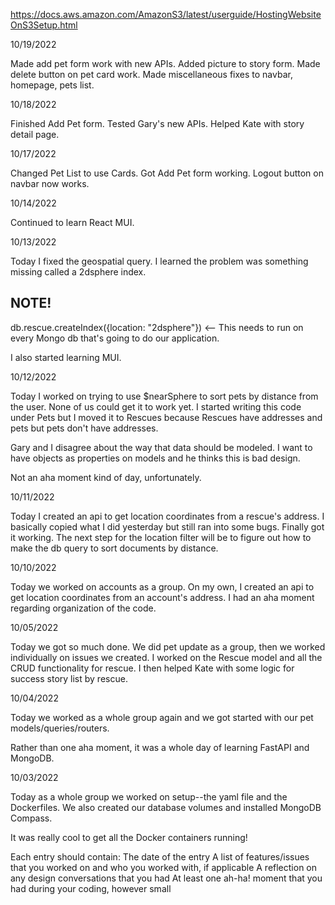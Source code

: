 https://docs.aws.amazon.com/AmazonS3/latest/userguide/HostingWebsiteOnS3Setup.html

10/19/2022

Made add pet form work with new APIs. Added picture to story form. Made delete
button on pet card work. Made miscellaneous fixes to navbar, homepage, pets list.



10/18/2022

Finished Add Pet form. Tested Gary's new APIs. Helped Kate with story detail page.



10/17/2022

Changed Pet List to use Cards. Got Add Pet form working. Logout button on navbar
now works.


10/14/2022

Continued to learn React MUI.


10/13/2022

Today I fixed the geospatial query. I learned the problem was something missing
called a 2dsphere index.
## NOTE!
db.rescue.createIndex({location: "2dsphere"}) <-- This needs to run on every
Mongo db that's going to do our application.

I also started learning MUI.


10/12/2022

Today I worked on trying to use $nearSphere to sort pets by distance from the
user. None of us could get it to work yet. I started writing this code under Pets
but I moved it to Rescues because Rescues have addresses and pets but pets don't
have addresses.

Gary and I disagree about the way that data should be modeled. I want to have
objects as properties on models and he thinks this is bad design.

Not an aha moment kind of day, unfortunately.


10/11/2022

Today I created an api to get location coordinates from a rescue's address. I
basically copied what I did yesterday but still ran into some bugs. Finally got
it working. The next step for the location filter will be to figure out how to
make the db query to sort documents by distance.


10/10/2022

Today we worked on accounts as a group. On my own, I created an api to get
location coordinates from an account's address. I had an aha moment regarding
organization of the code.

10/05/2022

Today we got so much done. We did pet update as a group, then we worked
individually on issues we created. I worked on the Rescue model and all
the CRUD functionality for rescue. I then helped Kate with some logic for
success story list by rescue.


10/04/2022

Today we worked as a whole group again and we got started with our pet models/queries/routers.

Rather than one aha moment, it was a whole day of learning FastAPI and MongoDB.


10/03/2022

Today as a whole group we worked on setup--the yaml file and the Dockerfiles. We
also created our database volumes and installed MongoDB Compass.

It was really cool to get all the Docker containers running!


Each entry should contain:
The date of the entry
A list of features/issues that you worked on and who you worked with, if applicable
A reflection on any design conversations that you had
At least one ah-ha! moment that you had during your coding, however small